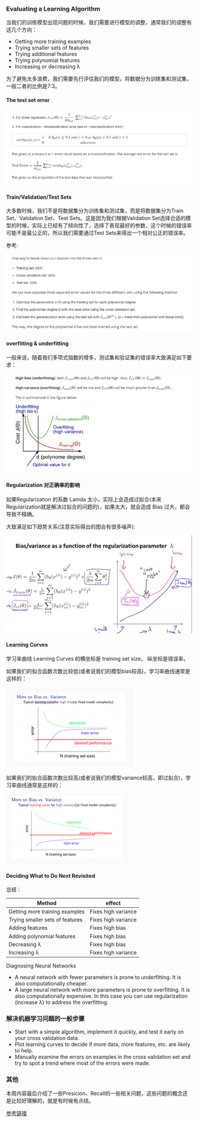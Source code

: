 ### Evaluating a Learning  Algorithm

当我们的训练模型出现问题的时候，我们需要进行模型的调整，通常我们的调整有这几个方向：

* Getting more training examples
* Trying smaller sets of features
* Trying additional features
* Trying polynomial features
* Increasing or decreasing λ

为了避免太多浪费，我们需要先行评估我们的模型，将数据分为训练集和测试集，一般二者的比例是7:3。

#### The test set error

![](assets/19.png)

#### Train/Validation/Test Sets

大多数时候，我们不是将数据集分为训练集和测试集，而是将数据集分为Train Set、Validation Set、Test Sets。这是因为我们根据Validation Set选择合适的模型的时候，实际上已经有了倾向性了，选择了表现最好的参数，这个时候的错误率可能不是最公正的，所以我们需要通过Test Sets来得出一个相对公正的错误率。

参考:

![](assets/20.png)

#### overfitting & underfitting

一般来说，随着我们多项式指数的增多，测试集和验证集的错误率大致满足如下要求：

![](assets/21.png)

#### Regularization 对正确率的影响

如果Regularization 的系数 Lamda 太小，实际上会造成过拟合(本来Regularization就是解决过拟合的问题的)，如果太大，就会造成 Bias 过大，都会导致不精确。

大致满足如下趋势关系(注意实际得出的图会有很多噪声):

![](assets/22.png)


#### Learning Curves

学习率曲线 Learning Curves 的横坐标是 training set size， 纵坐标是错误率。

如果我们的拟合函数次数比较低(或者说我们的模型bias较高)，学习率曲线通常是这样的：

![](assets/23.png)

如果我们的拟合函数次数比较高(或者说我们的模型variance较高，即过拟合)，学习率曲线通常是这样的：

![](assets/24.png)

#### Deciding What to Do Next Revisited

总结：

|Method|effect|
|-----|-----|
|Getting more training examples|Fixes high variance|
|Trying smaller sets of features|Fixes high variance|
|Adding features|Fixes high bias|
|Adding polynomial features|Fixes high bias|
|Decreasing λ|Fixes high bias|
|Increasing λ|Fixes high variance|


Diagnosing Neural Networks

* A neural network with fewer parameters is prone to underfitting. It is also computationally cheaper.
* A large neural network with more parameters is prone to overfitting. It is also computationally expensive. In this case you can use regularization (increase λ) to address the overfitting.

### 解决机器学习问题的一般步骤

* Start with a simple algorithm, implement it quickly, and test it early on your cross validation data.   
* Plot learning curves to decide if more data, more features, etc. are likely to help.   
* Manually examine the errors on examples in the cross validation set and try to spot a trend where most of the errors were made.


### 其他

本周内容最后介绍了一些Presicion、Recall的一些相关问题，这些问题的概念还是比较好理解的，就是有时候有点绕。

[参考链接](http://www.cnblogs.com/bluepoint2009/archive/2012/09/18/precision-recall-f_measures.html)





